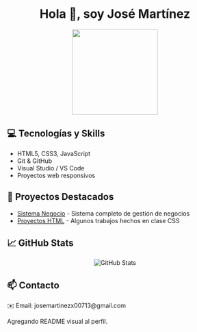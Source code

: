 <h1 align="center">Hola 👋, soy José Martínez</h1>

<p align="center">
  <img src="https://media.giphy.com/media/l0MYC0LajbaPoEADu/giphy.gif" width="200"/>
</p>

<h2>💻 Tecnologías y Skills</h2>
<ul>
  <li>HTML5, CSS3, JavaScript</li>
  <li>Git & GitHub</li>
  <li>Visual Studio / VS Code</li>
  <li>Proyectos web responsivos</li>
</ul>

<h2>📂 Proyectos Destacados</h2>
<ul>
  <li><a href="https://github.com/josemartinezx00713-create/Proyecto-SistemaNegocio">Sistema Negocio</a> - Sistema completo de gestión de negocios</li>
  <li><a href="https://github.com/josemartinezx00713-create/ProyectosIngenieria">Proyectos HTML</a> - Algunos trabajos hechos en clase CSS</li>
</ul>

<h2>📈 GitHub Stats</h2>
<p align="center">
  <img src="https://github-readme-stats.vercel.app/api?username=josemartinezx00713-create&show_icons=true&theme=radical" alt="GitHub Stats"/>
</p>

<h2>📫 Contacto</h2>
<p>
  ✉️ Email: josemartinezx00713@gmail.com<br>
</p>

Agregando README visual al perfil.

